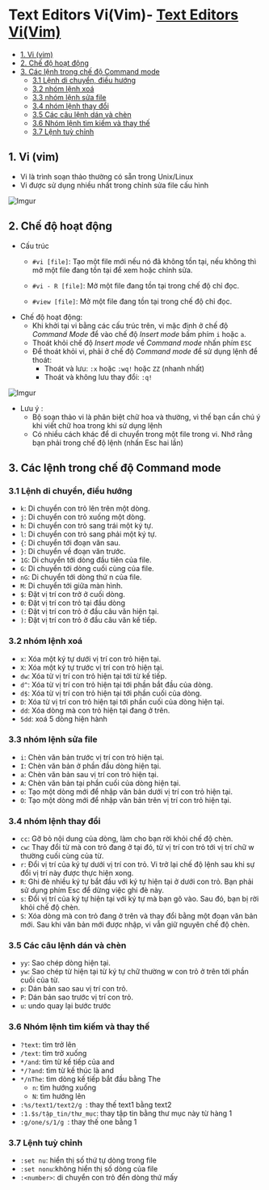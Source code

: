 # Text Editors Vi(Vim)- [Text Editors Vi(Vim)](#text-editors-vivim)
  - [1. Vi (vim)](#1-vi-vim)
  - [2. Chế độ hoạt động](#2-chế-độ-hoạt-động)
  - [3. Các lệnh trong chế độ Command mode](#3-các-lệnh-trong-chế-độ-command-mode)
    - [3.1 Lệnh di chuyển, điều hướng](#31-lệnh-di-chuyển-điều-hướng)
    - [3.2 nhóm lệnh xoá](#32-nhóm-lệnh-xoá)
    - [3.3  nhóm lệnh sửa file](#33--nhóm-lệnh-sửa-file)
    - [3.4 nhóm lệnh thay đổi](#34-nhóm-lệnh-thay-đổi)
    - [3.5 Các câu lệnh dán và chèn](#35-các-câu-lệnh-dán-và-chèn)
    - [3.6 Nhóm lệnh tìm kiếm và thay thế](#36-nhóm-lệnh-tìm-kiếm-và-thay-thế)
    - [3.7 Lệnh tuỳ chỉnh](#37-lệnh-tuỳ-chỉnh)
## 1. Vi (vim)
- Vi là trình soạn thảo thường có sẵn trong Unix/Linux
- Vi được sử dụng nhiều nhất trong chỉnh sửa file cấu hình


![Imgur](https://i.imgur.com/FwwEi3I.png)


## 2. Chế độ hoạt động
- Cấu trúc 
    - ``` #vi [file] ```:   Tạo một file mới nếu nó đã không tồn tại, nếu không thì mở một file đang tồn tại để xem hoặc chỉnh sửa.
 
  - ``` #vi - R [file] ```: Mở một file đang tồn tại trong chế độ chỉ đọc.
  - ``` #view [file] ```: Mở một file đang tồn tại trong chế độ chỉ đọc.
- Chế độ hoạt động: 
    - Khi khởi tại vi bằng các cấu trúc trên, vi mặc định ở chế độ *Command Mode* để vào chế độ *Insert mode* bấm phím ``i`` hoặc ``a``.
    -  Thoát khỏi chế độ *Insert mode* về *Command mode* nhấn phím ``ESC`` 
    - Để thoát khỏi vi, phải ở chế độ *Command mode* để sử dụng lệnh để thoát:
        -   Thoát và lưu: ```:x``` hoặc ```:wq!``` hoặc ```ZZ``` (nhanh nhất)  
        -   Thoát và không lưu thay đổi: ```:q!```

![Imgur](https://i.imgur.com/J2M8mDi.png)

- Lưu ý :
  - Bộ soạn thảo vi là phân biệt chữ hoa và thường, vì thế bạn cần chú ý khi viết chữ hoa trong khi sử dụng lệnh
  - Có nhiều cách khác để di chuyển trong một file trong vi. Nhớ rằng bạn phải trong chế độ lệnh (nhấn Esc hai lần)

## 3. Các lệnh trong chế độ Command mode
### 3.1 Lệnh di chuyển, điều hướng
- ```k```:	Di chuyển con trỏ lên trên một dòng.
- ```j```:	Di chuyển con trỏ xuống một dòng.
- ```h```:	Di chuyển con trỏ sang trái một ký tự.
- ```l```:	Di chuyển con trỏ sang phải một ký tự.
- ```{```:	Di chuyển tới đoạn văn sau.
- ```}```:	Di chuyển về đoạn văn trước.
- ```1G```: Di chuyển tới dòng đầu tiên của file.
- ```G```:	Di chuyển tới dòng cuối cùng của file.
- ```nG```: Di chuyển tới dòng thứ n của file.
- ```M```:	Di chuyển tới giữa màn hình.
- ```$```:	Đặt vị trí con trở ở cuối dòng.
- ```0```: Đặt vị trí con trỏ tại đầu dòng
- ```(```:	Đặt vị trí con trỏ ở đầu câu văn hiện tại.
- ```)```:	Đặt vị trí con trỏ ở đầu câu văn kế tiếp.
### 3.2 nhóm lệnh xoá
- ```x```:	Xóa một ký tự dưới vị trí con trỏ hiện tại.
- ```X```:	Xóa một ký tự trước vị trí con trỏ hiện tại.
- ```dw```: Xóa từ vị trí con trỏ hiện tại tới từ kế tiếp.
- ```d^```: Xóa từ vị trí con trỏ hiện tại tới phần bắt đầu của dòng.
- ```d$```: Xóa từ vị trí con trỏ hiện tại tới phần cuối của dòng.
- ```D```:	Xóa từ vị trí con trỏ hiện tại tới phần cuối của dòng hiện tại.
- ```dd```: Xóa dòng mà con trỏ hiện tại đang ở trên.
- ```5dd```: xoá 5 dòng hiện hành
### 3.3  nhóm lệnh sửa file
- ```i```:	Chèn văn bản trước vị trí con trỏ hiện tại.
- ```I```:	Chèn văn bản ở phần đầu dòng hiện tại.
- ```a```:	Chèn văn bản sau vị trí con trỏ hiện tại.
- ```A```:	Chèn văn bản tại phần cuối của dòng hiện tại.
- ```o```:	Tạo một dòng mới để nhập văn bản dưới vị trí con trỏ hiện tại.
- ```O```:	Tạo một dòng mới để nhập văn bản trên vị trí con trỏ hiện tại.
### 3.4 nhóm lệnh thay đổi
- ```cc```:	Gỡ bỏ nội dung của dòng, làm cho bạn rời khỏi chế độ chèn.
- ```cw```:	Thay đổi từ mà con trỏ đang ở tại đó, từ vị trí con trỏ tới vị trí chữ w thường cuối cùng của từ.
- ```r```:	Đổi vị trí của ký tự dưới vị trí con trỏ. Vi trở lại chế độ lệnh sau khi sự đổi vị trí này được thực hiện xong.
- ```R```:	Ghi đè nhiều ký tự bắt đầu với ký tự hiện tại ở dưới con trỏ. Bạn phải sử dụng phím Esc để dừng việc ghi đè này.
- ```s```:	Đổi vị trí của ký tự hiện tại với ký tự mà bạn gõ vào. Sau đó, bạn bị rời khỏi chế độ chèn.
- ```S```:	Xóa dòng mà con trỏ đang ở trên và thay đổi bằng một đoạn văn bản mới. Sau khi văn bản mới được nhập, vi vẫn giữ nguyên chế độ chèn.
### 3.5 Các câu lệnh dán và chèn
- ```yy```:	Sao chép dòng hiện tại.
- ```yw```:	Sao chép từ hiện tại từ ký tự chữ thường w con trỏ ở trên tới phần cuối của từ.
- ```p```:	Dán bản sao sau vị trí con trỏ.
- ```P```:	Dán bản sao trước vị trí con trỏ. 
- ```u```: undo quay lại bước trước
### 3.6 Nhóm lệnh tìm kiếm và thay thế
- ```?text```: tìm trở lên
- ```/text```: tìm trở xuống
- ```*/and```: tìm từ kế tiếp của and
- ```*/?and```: tìm từ kế thúc là and
- ```*/nThe```: tìm dòng kế tiếp bắt đầu bằng The
    - ```n```: tìm hướng xuống
    - ```N```: tìm hướng lên
- ```:%s/text1/text2/g ```: thay thế text1 bằng text2
- ```:1.$s/tập_tin/thư_mục```: thay tập tin bằng thư mục này từ hàng 1
- ```:g/one/s/1/g ```: thay thế one bằng 1
### 3.7 Lệnh tuỳ chỉnh
- ```:set nu```: hiển thị số thứ tự dòng trong file
- ```:set nonu```:không hiển thị số dòng của file
- ```:<number>```: di chuyển con trỏ đến dòng thứ mấy

